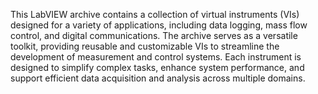 This LabVIEW archive contains a collection of virtual instruments (VIs) designed for a variety of applications, including data logging, mass flow control, and digital communications. The archive serves as a versatile toolkit, providing reusable and customizable VIs to streamline the development of measurement and control systems. Each instrument is designed to simplify complex tasks, enhance system performance, and support efficient data acquisition and analysis across multiple domains.